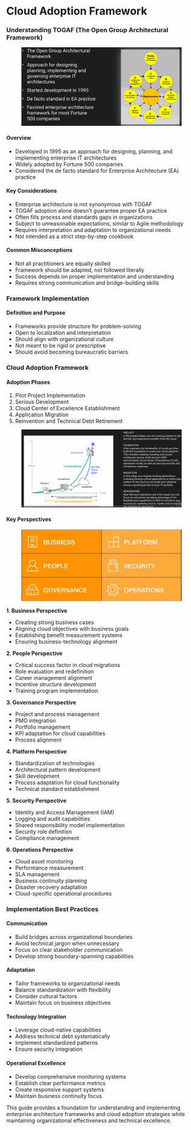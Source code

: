 # Cloud Adoption Framework

### Understanding TOGAF (The Open Group Architectural Framework)

<figure><img src="../../.gitbook/assets/image (2) (1) (1) (1).png" alt=""><figcaption></figcaption></figure>

#### Overview

* Developed in 1995 as an approach for designing, planning, and implementing enterprise IT architectures
* Widely adopted by Fortune 500 companies
* Considered the de facto standard for Enterprise Architecture (EA) practice

#### Key Considerations

* Enterprise architecture is not synonymous with TOGAF
* TOGAF adoption alone doesn't guarantee proper EA practice
* Often fills process and standards gaps in organizations
* Subject to unreasonable expectations, similar to Agile methodology
* Requires interpretation and adaptation to organizational needs
* Not intended as a strict step-by-step cookbook

#### Common Misconceptions

* Not all practitioners are equally skilled
* Framework should be adapted, not followed literally
* Success depends on proper implementation and understanding
* Requires strong communication and bridge-building skills

### Framework Implementation

#### Definition and Purpose

* Frameworks provide structure for problem-solving
* Open to localization and interpretation
* Should align with organizational culture
* Not meant to be rigid or prescriptive
* Should avoid becoming bureaucratic barriers

### Cloud Adoption Framework

#### Adoption Phases

1. Pilot Project Implementation
2. Serious Development
3. Cloud Center of Excellence Establishment
4. Application Migration
5. Reinvention and Technical Debt Retirement

<figure><img src="../../.gitbook/assets/image (3) (1) (1) (1).png" alt=""><figcaption></figcaption></figure>

#### Key Perspectives

<figure><img src="../../.gitbook/assets/image (4) (1) (1) (1).png" alt=""><figcaption></figcaption></figure>



**1. Business Perspective**

* Creating strong business cases
* Aligning cloud objectives with business goals
* Establishing benefit measurement systems
* Ensuring business-technology alignment

**2. People Perspective**

* Critical success factor in cloud migrations
* Role evaluation and redefinition
* Career management alignment
* Incentive structure development
* Training program implementation

**3. Governance Perspective**

* Project and process management
* PMO integration
* Portfolio management
* KPI adaptation for cloud capabilities
* Process alignment

**4. Platform Perspective**

* Standardization of technologies
* Architectural pattern development
* Skill development
* Process adaptation for cloud functionality
* Technical standard establishment

**5. Security Perspective**

* Identity and Access Management (IAM)
* Logging and audit capabilities
* Shared responsibility model implementation
* Security role definition
* Compliance management

**6. Operations Perspective**

* Cloud asset monitoring
* Performance measurement
* SLA management
* Business continuity planning
* Disaster recovery adaptation
* Cloud-specific operational procedures

### Implementation Best Practices

#### Communication

* Build bridges across organizational boundaries
* Avoid technical jargon when unnecessary
* Focus on clear stakeholder communication
* Develop strong boundary-spanning capabilities

#### Adaptation

* Tailor frameworks to organizational needs
* Balance standardization with flexibility
* Consider cultural factors
* Maintain focus on business objectives

#### Technology Integration

* Leverage cloud-native capabilities
* Address technical debt systematically
* Implement standardized patterns
* Ensure security integration

#### Operational Excellence

* Develop comprehensive monitoring systems
* Establish clear performance metrics
* Create responsive support systems
* Maintain business continuity focus

This guide provides a foundation for understanding and implementing enterprise architecture frameworks and cloud adoption strategies while maintaining organizational effectiveness and technical excellence.
